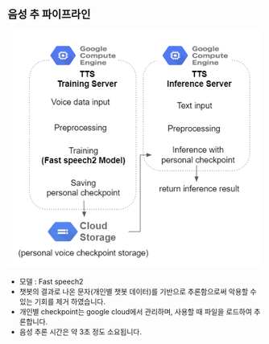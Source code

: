 ## 음성 추 파이프라인
![voice pipeline](https://github.com/Team-Remember/rememberMe-voice_train_AI/blob/main/img/voice%20pipeline.png)
- 모델 : Fast speech2
- 챗봇의 결과로 나온 문자(개인별 챗봇 데이터)를 기반으로 추론함으로써 악용할 수 있는 기회를 제거 하였습니다.
- 개인별 checkpoint는 google cloud에서 관리하며, 사용할 때 파일을 로드하여 추론합니다.
- 음성 추론 시간은 약 3초 정도 소요됩니다.
